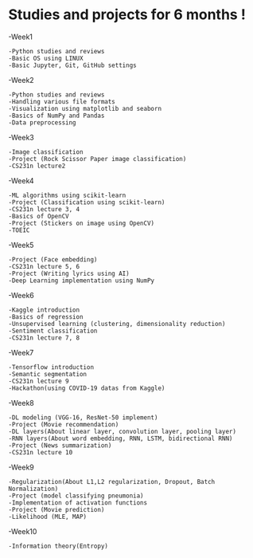 # Studies and projects for 6 months !

-Week1   
      
    -Python studies and reviews
    -Basic OS using LINUX
    -Basic Jupyter, Git, GitHub settings

-Week2

    -Python studies and reviews
    -Handling various file formats
    -Visualization using matplotlib and seaborn
    -Basics of NumPy and Pandas
    -Data preprocessing
    
-Week3

    -Image classification
    -Project (Rock Scissor Paper image classification)
    -CS231n lecture2

-Week4

    -ML algorithms using scikit-learn
    -Project (Classification using scikit-learn)
    -CS231n lecture 3, 4
    -Basics of OpenCV
    -Project (Stickers on image using OpenCV)
    -TOEIC

-Week5

    -Project (Face embedding)
    -CS231n lecture 5, 6
    -Project (Writing lyrics using AI)
    -Deep Learning implementation using NumPy

-Week6

    -Kaggle introduction
    -Basics of regression
    -Unsupervised learning (clustering, dimensionality reduction)
    -Sentiment classification
    -CS231n lecture 7, 8

-Week7

    -Tensorflow introduction
    -Semantic segmentation
    -CS231n lecture 9
    -Hackathon(using COVID-19 datas from Kaggle)

-Week8

    -DL modeling (VGG-16, ResNet-50 implement)
    -Project (Movie recommendation)
    -DL layers(About linear layer, convolution layer, pooling layer)
    -RNN layers(About word embedding, RNN, LSTM, bidirectional RNN)
    -Project (News summarization)
    -CS231n lecture 10

-Week9

    -Regularization(About L1,L2 regularization, Dropout, Batch Normalization)
    -Project (model classifying pneumonia)
    -Implementation of activation functions
    -Project (Movie prediction)
    -Likelihood (MLE, MAP)

-Week10

    -Information theory(Entropy)
